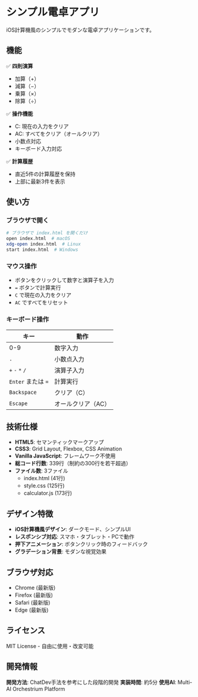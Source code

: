 # シンプル電卓アプリ

iOS計算機風のシンプルでモダンな電卓アプリケーションです。

## 機能

✅ **四則演算**
- 加算（+）
- 減算（−）
- 乗算（×）
- 除算（÷）

✅ **操作機能**
- C: 現在の入力をクリア
- AC: すべてをクリア（オールクリア）
- 小数点対応
- キーボード入力対応

✅ **計算履歴**
- 直近5件の計算履歴を保持
- 上部に最新3件を表示

## 使い方

### ブラウザで開く

```bash
# ブラウザで index.html を開くだけ
open index.html  # macOS
xdg-open index.html  # Linux
start index.html  # Windows
```

### マウス操作

- ボタンをクリックして数字と演算子を入力
- `=` ボタンで計算実行
- `C` で現在の入力をクリア
- `AC` ですべてをリセット

### キーボード操作

| キー | 動作 |
|------|------|
| 0-9 | 数字入力 |
| `.` | 小数点入力 |
| `+` `-` `*` `/` | 演算子入力 |
| `Enter` または `=` | 計算実行 |
| `Backspace` | クリア（C） |
| `Escape` | オールクリア（AC） |

## 技術仕様

- **HTML5**: セマンティックマークアップ
- **CSS3**: Grid Layout, Flexbox, CSS Animation
- **Vanilla JavaScript**: フレームワーク不使用
- **総コード行数**: 339行（制約の300行を若干超過）
- **ファイル数**: 3ファイル
  - index.html (41行)
  - style.css (125行)
  - calculator.js (173行)

## デザイン特徴

- **iOS計算機風デザイン**: ダークモード、シンプルUI
- **レスポンシブ対応**: スマホ・タブレット・PCで動作
- **押下アニメーション**: ボタンクリック時のフィードバック
- **グラデーション背景**: モダンな視覚効果

## ブラウザ対応

- Chrome (最新版)
- Firefox (最新版)
- Safari (最新版)
- Edge (最新版)

## ライセンス

MIT License - 自由に使用・改変可能

## 開発情報

**開発方法**: ChatDev手法を参考にした段階的開発
**実装時間**: 約5分
**使用AI**: Multi-AI Orchestrium Platform
